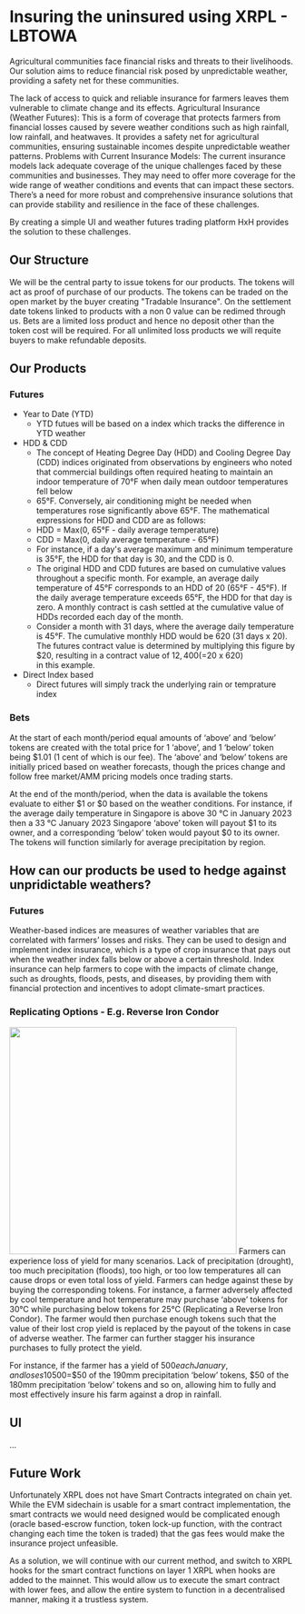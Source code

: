 # Insuring the uninsured using XRPL - LBTOWA
Agricultural communities face financial risks and threats to their livelihoods. Our solution aims to reduce financial risk posed by unpredictable weather, providing a safety net for these communities.

The lack of access to quick and reliable insurance for farmers leaves them vulnerable to climate change and its effects. Agricultural Insurance (Weather Futures): This is a form of coverage that protects farmers from financial losses caused by severe weather conditions such as high rainfall, low rainfall, and heatwaves. It provides a safety net for agricultural communities, ensuring sustainable incomes despite unpredictable weather patterns. 
Problems with Current Insurance Models: The current insurance models lack adequate coverage of the unique challenges faced by these communities and businesses. They may need to offer more coverage for the wide range of weather conditions and events that can impact these sectors. There’s a need for more robust and comprehensive insurance solutions that can provide stability and resilience in the face of these challenges.

By creating a simple UI and weather futures trading platform HxH provides the solution to these challenges.

## Our Structure
We will be the central party to issue tokens for our products. The tokens will act as proof of purchase of our products. The tokens can be traded on the open market by the buyer creating "Tradable Insurance". On the settlement date tokens linked to products with a non 0 value can be redimed through us. Bets are a limited loss product and hence no deposit other than the token cost will be required. For all unlimited loss products we will requite buyers to make refundable deposits.

## Our Products

### Futures
* Year to Date (YTD)
  - YTD futues will be based on a index which tracks the difference in YTD weather
* HDD & CDD
  - The concept of Heating Degree Day (HDD) and Cooling Degree Day (CDD) indices originated from observations by engineers who noted that commercial buildings often required heating to maintain an indoor temperature of 70°F when daily mean outdoor temperatures fell below
  - 65°F. Conversely, air conditioning might be needed when temperatures rose significantly above 65°F. The mathematical expressions for HDD and CDD are as follows:
  - HDD = Max(0, 65°F - daily average temperature)
  - CDD = Max(0, daily average temperature - 65°F)
  - For instance, if a day's average maximum and minimum temperature is 35°F, the HDD for that day is 30, and the CDD is 0.
  - The original HDD and CDD futures are based on cumulative values throughout a specific month. For example, an average daily temperature of 45°F corresponds to an HDD of 20 (65°F - 45°F). If the daily average temperature exceeds 65°F, the HDD for that day is zero. A monthly contract is cash settled at the cumulative value of HDDs recorded each day of the month.
  - Consider a month with 31 days, where the average daily temperature is 45°F. The cumulative monthly HDD would be 620 (31 days x 20). The futures contract value is determined by multiplying this figure by $20, resulting in a contract value of $12,400 (=$20 x 620) in this example.
* Direct Index based
  - Direct futures will simply track the underlying rain or temprature index

### Bets
At the start of each month/period equal amounts of ‘above’ and ‘below’ tokens are created with the total price for 1 ‘above’, and 1 ‘below’ token being $1.01 (1 cent of which is our fee). The ‘above’ and ‘below’ tokens are initially priced based on weather forecasts, though the prices change and follow free market/AMM pricing models once trading starts.

At the end of the month/period, when the data is available the tokens evaluate to either $1 or $0 based on the weather conditions. For instance, if the average daily temperature in Singapore is above 30 °C in January 2023 then a 33 °C January 2023 Singapore ‘above’ token will payout $1 to its owner, and a corresponding ‘below’ token would payout $0 to its owner. The tokens will function similarly for average precipitation by region.

## How can our products be used to hedge against unpridictable weathers?

### Futures
Weather-based indices are measures of weather variables that are correlated with farmers’ losses and risks. They can be used to design and implement index insurance, which is a type of crop insurance that pays out when the weather index falls below or above a certain threshold. Index insurance can help farmers to cope with the impacts of climate change, such as droughts, floods, pests, and diseases, by providing them with financial protection and incentives to adopt climate-smart practices.

### Replicating Options - E.g. Reverse Iron Condor
<img src="https://assets-global.website-files.com/5fba23eb8789c3c7fcfb5f31/600704d165d536960eb59357_ia1f9TZOxdYbVWXwcIF9tuX5qMEO5Aw9Lk63He2MY9BL8n8-pcXEE4EiaZv68ha6RjEugqB9SbOCsdUTrB2Qf0rB66c4ZGyTBOdWZckmfsN12Fif4DLQ_pmNNdXiYBoWrrFHqPYb.png" style="width: 400px">
Farmers can experience loss of yield for many scenarios. Lack of precipitation (drought), too much precipitation (floods), too high, or too low temperatures all can cause drops or even total loss of yield. Farmers can hedge against these by buying the corresponding tokens. For instance, a farmer adversely affected by cool temperature and hot temperature may purchase ‘above’ tokens for 30°C while purchasing below tokens for 25°C (Replicating a Reverse Iron Condor). The farmer would then purchase enough tokens such that the value of their lost crop yield is replaced by the payout of the tokens in case of adverse weather. The farmer can further stagger his insurance purchases to fully protect the yield.

For instance, if the farmer has a yield of $500 each January, and loses 10% of that yield for each 10mm decrease in precipitation, with a full yield at 200mm. The farmer will buy the 10%*$500=$50 of the 190mm precipitation ‘below’ tokens, $50 of the 180mm precipitation ‘below’ tokens and so on, allowing him to fully and most effectively insure his farm against a drop in rainfall.

## UI
...

## Future Work
Unfortunately XRPL does not have Smart Contracts integrated on chain yet. While the EVM sidechain is usable for a smart contract implementation, the smart contracts we would need designed would be complicated enough (oracle based-escrow function, token lock-up function, with the contract changing each time the token is traded) that the gas fees would make the insurance project unfeasible.

As a solution, we will continue with our current method, and switch to XRPL hooks for the smart contract functions on layer 1 XRPL when hooks are added to the mainnet. This would allow us to execute the smart contract with lower fees, and allow the entire system to function in a decentralised manner, making it a trustless system.

